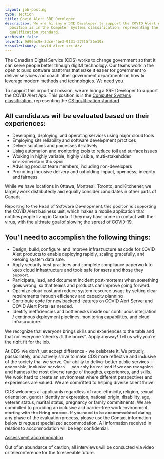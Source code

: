 ```yaml
---
layout: job-posting
type: section
title: Covid Alert SRE Developer
description: We are hiring a SRE Developer to support the COVID Alert App. This
  position is in the Computer Systems classification, representing the CS
  qualification standard.
archived: false
leverId: 9d96ac9e-2dce-4be3-9f31-279f5f26e19a
translationKey: covid-alert-sre-dev
---
```

The Canadian Digital Service (CDS) works to change government so that it can serve people better through digital technology. Our teams work in the open to build software platforms that make it easier for government to deliver services and coach other government departments on how to leverage modern methods and technologies. We need you.

To support this important mission, we are hiring a SRE Developer to support the COVID Alert App. This position is in the [Computer Systems classification](https://www.tbs-sct.gc.ca/agreements-conventions/view-visualiser-eng.aspx?id=1#toc12259212260), representing the [CS qualification standard](https://www.canada.ca/en/treasury-board-secretariat/services/staffing/qualification-standards/core.html#cs).

## All candidates will be evaluated based on their experiences:

* Developing, deploying, and operating services using major cloud tools 
* Employing site reliability and software development practices
* Deliver solutions and processes iteratively
* Using automation and monitoring tools to reduce toil and surface issues
* Working in highly variable, highly visible, multi-stakeholder environments in the open
* Advising product team members, including non-developers
* Promoting inclusive delivery and upholding impact, openness, integrity and fairness.

While we have locations in Ottawa, Montreal, Toronto, and Kitchener; we largely work distributedly and equally consider candidates in other parts of Canada.

Reporting to the Head of Software Development, this position is supporting the COVID Alert business unit, which makes a mobile application that notifies people living in Canada if they may have come in contact with the virus, with the ultimate goal of slowing the spread of COVID-19. 

## You’ll need to accomplish the following things:

* Design, build, configure, and improve infrastructure as code for COVID Alert products to enable deploying rapidly, scaling gracefully, and keeping system data safe.
* Apply security best practices and complete compliance paperwork to keep cloud infrastructure and tools safe for users and those they support.
* Participate, lead, and document incident post-mortems when something goes wrong, so that teams and products can improve going forward.
* Optimize cloud cost and reduce system resource usage by setting clear requirements through efficiency and capacity planning.
* Contribute code for new backend features on COVID Alert Server and COVID Alert Portal as needed.
* Identify inefficiencies and bottlenecks inside our continuous integration / continous deployment pipelines, monitoring capabilities, and cloud infrastructure.

We recognize that everyone brings skills and experiences to the table and that not everyone “checks all the boxes”. Apply anyway! Tell us why you’re the right fit for the job.

At CDS, we don’t just accept difference - we celebrate it. We proudly, passionately, and actively strive to make CDS more reflective and inclusive of the society that we serve. Our ability to deliver better public services — accessible, inclusive services — can only be realized if we can recognize and harness the most diverse range of thoughts, experiences, and skills. We work hard to create an environment where different perspectives and experiences are valued. We are committed to helping diverse talent thrive.

CDS welcomes all applicants regardless of race, ethnicity, religion, sexual orientation, gender identity or expression, national origin, disability, age, veteran status, marital status, pregnancy or family commitments. We are committed to providing an inclusive and barrier-free work environment, starting with the hiring process. If you need to be accommodated during any phase of the evaluation process, please use the Contact information below to request specialized accommodation. All information received in relation to accommodation will be kept confidential.

[Assessment accommodation](https://www.canada.ca/en/public-service-commission/services/assessment-accommodation-page.html)

Out of an abundance of caution, all interviews will be conducted via video or teleconference for the foreseeable future.